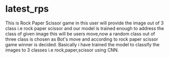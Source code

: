# latest_rps
This is Rock Paper Scissor game
in this user will provide the image out of 3 class i.e rock paper scissor and our model is trained enough to address the class of given image this will be users move,now a random
class out of three class is chosen as Bot's move and according to rock paper scissor game winner is decided. 
Basically i have trained the model to classify  the images to 3 classes i.e rock,paper,scissor using CNN.  
